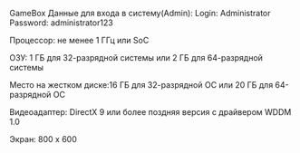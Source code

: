 GameBox
Данные для входа в систему(Admin):
Login: Administrator
Password: administrator123

Процессор: не менее 1 ГГц или SoC

ОЗУ: 1 ГБ для 32-разрядной системы или 2 ГБ для 64-разрядной системы

Место на жестком диске:16 ГБ для 32-разрядной ОС или 20 ГБ для 64-разрядной ОС

Видеоадаптер: DirectX 9 или более поздняя версия с драйвером WDDM 1.0

Экран: 800 x 600